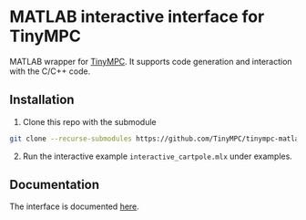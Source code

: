 # MATLAB interactive interface for TinyMPC

MATLAB wrapper for [TinyMPC](https://tinympc.org/). It supports code generation and interaction with the C/C++ code.

## Installation

1. Clone this repo with the submodule

```bash
git clone --recurse-submodules https://github.com/TinyMPC/tinympc-matlab.git
```

2. Run the interactive example `interactive_cartpole.mlx` under examples.

## Documentation

The interface is documented [here](https://tinympc.org/docs/).
